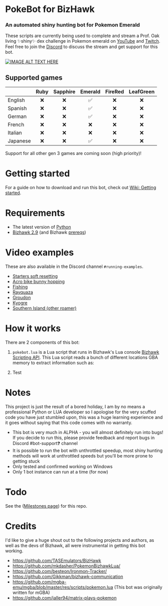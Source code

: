 # PokeBot for BizHawk
### An automated shiny hunting bot for Pokemon Emerald
These scripts are currently being used to complete and stream a Prof. Oak living ✨shiny✨ dex challenge in Pokemon emerald on [YouTube](https://www.youtube.com/watch?v=nVEONn19lZY) and [Twitch](https://www.twitch.tv/fortycakes). Feel free to join the [Discord](https://discord.gg/CXQDjGSeyV) to discuss the stream and get support for this bot.

[![IMAGE ALT TEXT HERE](https://img.youtube.com/vi/nVEONn19lZY/0.jpg)](https://www.youtube.com/watch?v=nVEONn19lZY)

## Supported games
|  | Ruby | Sapphire | Emerald | FireRed | LeafGreen | 
|--| :--: | :--: | :--: | :--: | :--: |
| English | ❌ | ❌ | ✅ | ❌ | ❌ |
| Spanish | ❌ | ❌ | ✅ | ❌ | ❌ |
| German  | ❌ | ❌ | ✅ | ❌ | ❌ |
| French  | ❌ | ❌ | ❌ | ❌ | ❌ |
| Italian | ❌ | ❌ | ❌ | ❌ | ❌ |
| Japanese| ❌ | ❌ | ✅ | ❌ | ❌ |

Support for all other gen 3 games are coming soon (high priority)!

# Getting started
For a guide on how to download and run this bot, check out [Wiki: Getting started](https://github.com/40Cakes/pokebot-bizhawk/wiki/Getting-started).

# Requirements
- The latest version of [Python](https://www.python.org/downloads/)
- [Bizhawk 2.9](https://github.com/TASEmulators/BizHawk/releases/tag/2.9) (and Bizhawk [prereqs](https://github.com/TASEmulators/BizHawk-Prereqs/releases))

# Video examples
These are also available in the Discord channel `#running-examples`.
- [Starters soft resetting](https://cdn.discordapp.com/attachments/1109296060003778580/1109296440020312094/NVIDIA_Share_GXbkQ9G7T3.mp4)
- [Acro bike bunny hopping](https://cdn.discordapp.com/attachments/1109296060003778580/1109302055048314930/NVIDIA_Share_YkYog0pJMB.mp4)
- [Fishing](https://cdn.discordapp.com/attachments/1109296060003778580/1109300987367276614/NVIDIA_Share_hrk4r4dS6U.mp4)
- [Rayquaza](https://cdn.discordapp.com/attachments/1109296060003778580/1109299429091070002/NVIDIA_Share_7cfLYrsoGi.mp4)
- [Groudon](https://cdn.discordapp.com/attachments/1109296060003778580/1109297364923076699/NVIDIA_Share_qBANI5g3OK.mp4)
- [Kyogre](https://cdn.discordapp.com/attachments/1109296060003778580/1109296950689398794/NVIDIA_Share_roZORZBqQ9.mp4)
- [Southern Island (other roamer)](https://cdn.discordapp.com/attachments/1109296060003778580/1109296440020312094/NVIDIA_Share_GXbkQ9G7T3.mp4)

# How it works
There are 2 components of this bot:

1.  `pokebot.lua` is a Lua script that runs in Bizhawk's Lua console [Bizhawk Scripting API](https://tasvideos.org/Bizhawk/LuaFunctions).
This Lua script reads a bunch of different locations GBA memory to extract information such as:

2. Test

# Notes

This project is just the result of a bored holiday, I am by no means a professional Python or LUA developer so I apologise for the very scuffed code you have just stumbled upon, this was a huge learning experience and it goes without saying that this code comes with no warranty.

- This bot is very much in ALPHA - you will almost definitely run into bugs! If you decide to run this, please provide feedback and report bugs in Discord #⁠bot-support❓ channel
- It is possible to run the bot with unthrottled speedup, most shiny hunting methods will work at unthrottled speeds but you'll be more prone to getting stuck
- Only tested and confirmed working on Windows
- Only 1 bot instance can run at a time (for now)

# Todo
See the ([Milestones page](https://github.com/40Cakes/pokebot-bizhawk/milestones)) for this repo.

# Credits
I'd like to give a huge shout out to the following projects and authors, as well as the devs of Bizhawk, all were instrumental in getting this bot working.

- https://github.com/TASEmulators/BizHawk
- https://github.com/mkdasher/PokemonBizhawkLua/
- https://github.com/besteon/Ironmon-Tracker/
- https://github.com/Gikkman/bizhawk-communication
- https://github.com/mgba-emu/mgba/blob/master/res/scripts/pokemon.lua (This bot was originally written for mGBA)
- https://github.com/jaller94/matrix-plays-pokemon

